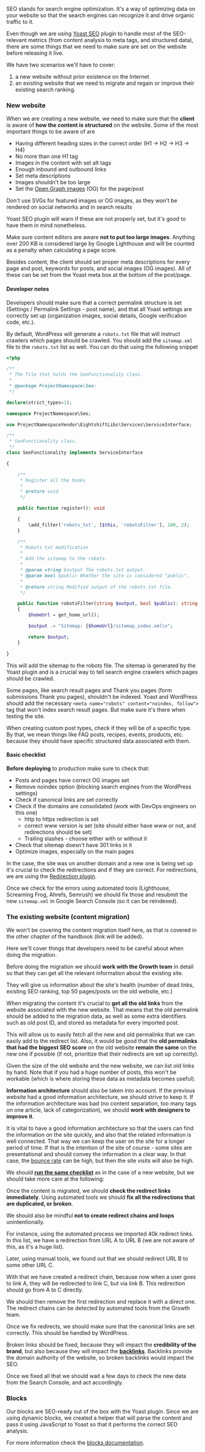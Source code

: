 SEO stands for search engine optimization. It's a way of optimizing data on your website so that the search engines can recognize it and drive organic traffic to it.

Even though we are using [Yoast SEO](https://wordpress.org/plugins/wordpress-seo/) plugin to handle most of the SEO-relevant metrics (from content analysis to meta tags, and structured data), there are some things that we need to make sure are set on the website before releasing it live.

We have two scenarios we'll have to cover:

1. a new website without prior existence on the Internet
2. an existing website that we need to migrate and regain or improve their existing search ranking.

### New website

When we are creating a new website, we need to make sure that the **client** is aware of **how the content is structured** on the website. Some of the most important things to be aware of are

- Having different heading sizes in the correct order (H1 -> H2 -> H3 -> H4)
- No more than one H1 tag
- Images in the content with set alt tags
- Enough inbound and outbound links
- Set meta descriptions
- Images shouldn't be too large
- Set the [Open Graph images](https://ogp.me/) (OG) for the page/post

Don't use SVGs for featured images or OG images, as they won't be rendered on social networks and in search results


Yoast SEO plugin will warn if these are not properly set, but it's good to have them in mind nonetheless.

Make sure content editors are aware **not to put too large images**. Anything over 200 KB is considered large by Google Lighthouse and will be counted as a penalty when calculating a page score.


Besides content, the client should set proper meta descriptions for every page and post, keywords for posts, and social images (OG images). All of these can be set from the Yoast meta box at the bottom of the post/page.


#### Developer notes

Developers should make sure that a correct permalink structure is set (Settings / Permalink Settings - post name), and that all Yoast settings are correctly set up (organization images, social details, Google verification code, etc.).

By default, WordPress will generate a `robots.txt` file that will instruct crawlers which pages should be crawled. You should add the `sitemap.xml` file to the `robots.txt` list as well. You can do that using the following snippet


```php
<?php

/**
 * The file that holds the SeoFunctionality class.
 *
 * @package ProjectNamespace\Seo;
 */

declare(strict_types=1);

namespace ProjectNamespace\Seo;

use ProjectNamespaceVendor\EightshiftLibs\Services\ServiceInterface;

/**
 * SeoFunctionality class.
 */
class SeoFunctionality implements ServiceInterface

{

	/**
	 * Register all the hooks
	 *
	 * @return void
	 */

	public function register(): void

	{
		\add_filter('robots_txt', [$this, 'robotsFilter'], 100, 2);
	}

	/**
	 * Robots txt modification
	 *
	 * Add the sitemap to the robots.
	 *
	 * @param string $output The robots.txt output.
	 * @param bool $public Whether the site is considered "public".
	 *
	 * @return string Modified output of the robots.txt file.
	 */

	public function robotsFilter(string $output, bool $public): string
	{
		$homeUrl = get_home_url();

		$output .= "Sitemap: {$homeUrl}/sitemap_index.xml\n";

		return $output;
	}

}

```


This will add the sitemap to the robots file. The sitemap is generated by the Yoast plugin and is a crucial way to tell search engine crawlers which pages should be crawled.


Some pages, like search result pages and Thank you pages (form submissions Thank you pages), shouldn't be indexed. Yoast and WordPress should add the necessary `<meta name="robots" content="noindex, follow">` tag that won't index search result pages. But make sure it's there when testing the site.

When creating custom post types, check if they will be of a specific type. By that, we mean things like FAQ posts, recipes, events, products, etc. because they should have specific structured data associated with them.

#### Basic checklist

**Before deploying** to production make sure to check that:

- Posts and pages have correct OG images set
- Remove noindex option (blocking search engines from the WordPress settings)
- Check if canonical links are set correctly
- Check if the domains are consolidated (work with DevOps engineers on this one)
  - http to https redirection is set
  - correct www version is set (site should either have www or not, and redirections should be set)
  - Trailing slashes - choose either with or without it
- Check that sitemap doesn't have 301 links in it
- Optimize images, especially on the main pages

In the case, the site was on another domain and a new one is being set up it's crucial to check the redirections and if they are correct. For redirections, we are using the [Redirection plugin](https://wordpress.org/plugins/redirection/).

Once we check for the errors using automated tools (Lighthouse, Screaming Frog, Ahrefs, Semrush) we should fix those and resubmit the new `sitemap.xml` in Google Search Console (so it can be reindexed).

### The existing website (content migration)

We won't be covering the content migration itself here, as that is covered in the other chapter of the handbook (link will be added).

Here we'll cover things that developers need to be careful about when doing the migration.

Before doing the migration we should **work with the Growth team** in detail so that they can get all the relevant information about the existing site.

They will give us information about the site's health (number of dead links, existing SEO ranking, top 50 pages/posts on the old website, etc.)

When migrating the content it's crucial to **get all the old links** from the website associated with the new website. That means that the old permalink should be added to the migration data, as well as some extra identifiers such as old post ID, and stored as metadata for every imported post.

This will allow us to easily fetch all the new and old permalinks that we can easily add to the redirect list. Also, it would be good that the **old permalinks that had the biggest SEO score** on the old website **remain the same** on the new one if possible (if not, prioritize that their redirects are set up correctly).


Given the size of the old website and the new website, we can list old links by hand. Note that if you had a huge number of posts, this won't be workable (which is where storing these data as metadata becomes useful).

**Information architecture** should also be taken into account. If the previous website had a good information architecture, we should strive to keep it. If the information architecture was bad (no content separation, too many tags on one article, lack of categorization), we should **work with designers to improve it**.

It is vital to have a good information architecture so that the users can find the information on the site quickly, and also that the related information is well connected. That way we can keep the user on the site for a longer period of time. If that is the intention of the site of course - some sites are presentational and should convey the information in a clear way. In that case, the [bounce rate](https://support.google.com/analytics/answer/1009409?hl=en) can be high, but then the site visits will also be high.

We should [**run the same checklist**](#basic-checklist) as in the case of a new website, but we should take more care at the following:

Once the content is migrated, we should **check the redirect links immediately**. Using automated tools we should **fix all the redirections that are duplicated, or broken**.

We should also be mindful **not to create redirect chains and loops** unintentionally.

For instance, using the automated process we imported 40k redirect links. In this list, we have a redirection from URL A to URL B (we are not aware of this, as it's a huge list).

Later, using manual tools, we found out that we should redirect URL B to some other URL C.

With that we have created a redirect chain, because now when a user goes to link A, they will be redirected to link C, but via link B. This redirection should go from A to C directly.

We should then remove the first redirection and replace it with a direct one. The redirect chains can be detected by automated tools from the Growth team.

Once we fix redirects, we should make sure that the canonical links are set correctly. This should be handled by WordPress.

Broken links should be fixed, because they will impact the **credibility of the brand**, but also because they will impact the [**backlinks**](https://backlinko.com/hub/seo/backlinks). Backlinks provide the domain authority of the website, so broken backlinks would impact the SEO.

Once we fixed all that we should wait a few days to check the new data from the Search Console, and act accordingly.

### Blocks

Our blocks are SEO-ready out of the box with the Yoast plugin. Since we are using dynamic blocks, we created a helper that will parse the content and pass it using JavaScript to Yoast so that it performs the correct SEO analysis.

For more information check the [blocks documentation](https://infinum.github.io/eightshift-docs/docs/basics/helpers-javascript/#yoastseo).